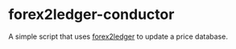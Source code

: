 # forex2ledger-conductor

A simple script that uses [forex2ledger] to update a price database.

[forex2ledger]:https://github.com/gregorias/forex2ledger "github.com/gregorias/forex2ledger"
